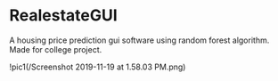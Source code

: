 # RealestateGUI
A housing price prediction gui software using random forest algorithm.
Made for college project.

!pic1(/Screenshot 2019-11-19 at 1.58.03 PM.png)
